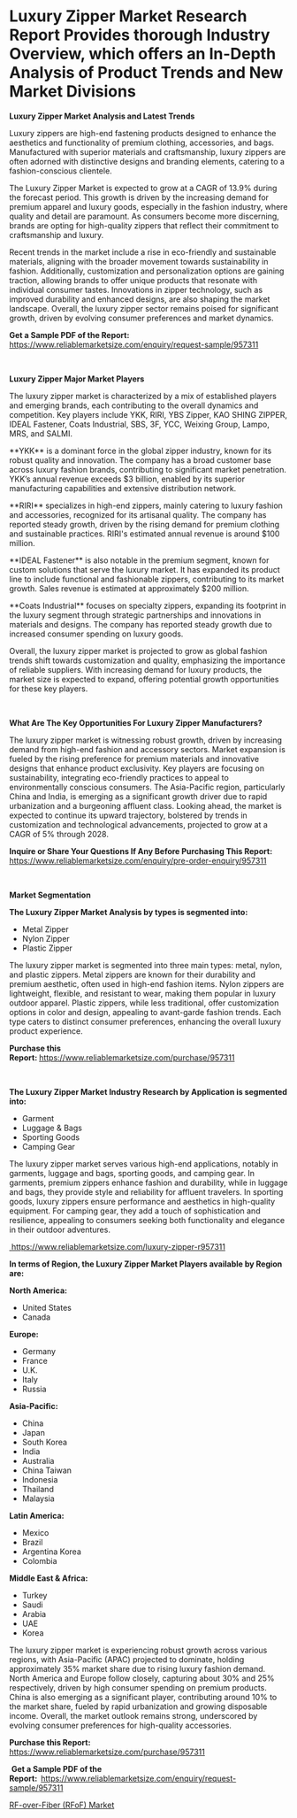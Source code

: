 <p><h1>Luxury Zipper Market Research Report Provides thorough Industry Overview, which offers an In-Depth Analysis of Product Trends and New Market Divisions</h1></p><p><strong>Luxury Zipper Market Analysis and Latest Trends</strong></p>
<p><p>Luxury zippers are high-end fastening products designed to enhance the aesthetics and functionality of premium clothing, accessories, and bags. Manufactured with superior materials and craftsmanship, luxury zippers are often adorned with distinctive designs and branding elements, catering to a fashion-conscious clientele. </p><p>The Luxury Zipper Market is expected to grow at a CAGR of 13.9% during the forecast period. This growth is driven by the increasing demand for premium apparel and luxury goods, especially in the fashion industry, where quality and detail are paramount. As consumers become more discerning, brands are opting for high-quality zippers that reflect their commitment to craftsmanship and luxury.</p><p>Recent trends in the market include a rise in eco-friendly and sustainable materials, aligning with the broader movement towards sustainability in fashion. Additionally, customization and personalization options are gaining traction, allowing brands to offer unique products that resonate with individual consumer tastes. Innovations in zipper technology, such as improved durability and enhanced designs, are also shaping the market landscape. Overall, the luxury zipper sector remains poised for significant growth, driven by evolving consumer preferences and market dynamics.</p></p>
<p><strong>Get a Sample PDF of the Report:&nbsp;</strong> <a href="https://www.reliablemarketsize.com/enquiry/request-sample/957311?utm_campaign=2281&utm_medium=2&utm_source=Github&utm_content=ia&utm_term=21032025&utm_id=luxury-zipper">https://www.reliablemarketsize.com/enquiry/request-sample/957311</a></p>
<p>&nbsp;</p>
<p><strong>Luxury Zipper Major Market Players</strong></p>
<p><p>The luxury zipper market is characterized by a mix of established players and emerging brands, each contributing to the overall dynamics and competition. Key players include YKK, RIRI, YBS Zipper, KAO SHING ZIPPER, IDEAL Fastener, Coats Industrial, SBS, 3F, YCC, Weixing Group, Lampo, MRS, and SALMI.</p><p>**YKK** is a dominant force in the global zipper industry, known for its robust quality and innovation. The company has a broad customer base across luxury fashion brands, contributing to significant market penetration. YKK’s annual revenue exceeds $3 billion, enabled by its superior manufacturing capabilities and extensive distribution network.</p><p>**RIRI** specializes in high-end zippers, mainly catering to luxury fashion and accessories, recognized for its artisanal quality. The company has reported steady growth, driven by the rising demand for premium clothing and sustainable practices. RIRI's estimated annual revenue is around $100 million.</p><p>**IDEAL Fastener** is also notable in the premium segment, known for custom solutions that serve the luxury market. It has expanded its product line to include functional and fashionable zippers, contributing to its market growth. Sales revenue is estimated at approximately $200 million.</p><p>**Coats Industrial** focuses on specialty zippers, expanding its footprint in the luxury segment through strategic partnerships and innovations in materials and designs. The company has reported steady growth due to increased consumer spending on luxury goods.</p><p>Overall, the luxury zipper market is projected to grow as global fashion trends shift towards customization and quality, emphasizing the importance of reliable suppliers. With increasing demand for luxury products, the market size is expected to expand, offering potential growth opportunities for these key players.</p></p>
<p>&nbsp;</p>
<p><strong>What Are The Key Opportunities For Luxury Zipper Manufacturers?</strong></p>
<p><p>The luxury zipper market is witnessing robust growth, driven by increasing demand from high-end fashion and accessory sectors. Market expansion is fueled by the rising preference for premium materials and innovative designs that enhance product exclusivity. Key players are focusing on sustainability, integrating eco-friendly practices to appeal to environmentally conscious consumers. The Asia-Pacific region, particularly China and India, is emerging as a significant growth driver due to rapid urbanization and a burgeoning affluent class. Looking ahead, the market is expected to continue its upward trajectory, bolstered by trends in customization and technological advancements, projected to grow at a CAGR of 5% through 2028.</p></p>
<p><strong>Inquire or Share Your Questions If Any Before Purchasing This Report:</strong> <a href="https://www.reliablemarketsize.com/enquiry/pre-order-enquiry/957311?utm_campaign=2281&utm_medium=2&utm_source=Github&utm_content=ia&utm_term=21032025&utm_id=luxury-zipper">https://www.reliablemarketsize.com/enquiry/pre-order-enquiry/957311</a></p>
<p>&nbsp;</p>
<p><strong>Market Segmentation</strong></p>
<p><strong>The Luxury Zipper Market Analysis by types is segmented into:</strong></p>
<p><ul><li>Metal Zipper</li><li>Nylon Zipper</li><li>Plastic Zipper</li></ul></p>
<p><p>The luxury zipper market is segmented into three main types: metal, nylon, and plastic zippers. Metal zippers are known for their durability and premium aesthetic, often used in high-end fashion items. Nylon zippers are lightweight, flexible, and resistant to wear, making them popular in luxury outdoor apparel. Plastic zippers, while less traditional, offer customization options in color and design, appealing to avant-garde fashion trends. Each type caters to distinct consumer preferences, enhancing the overall luxury product experience.</p></p>
<p><strong>Purchase this Report:&nbsp;</strong><a href="https://www.reliablemarketsize.com/purchase/957311?utm_campaign=2281&utm_medium=2&utm_source=Github&utm_content=ia&utm_term=21032025&utm_id=luxury-zipper">https://www.reliablemarketsize.com/purchase/957311</a></p>
<p>&nbsp;</p>
<p><strong>The Luxury Zipper Market Industry Research by Application is segmented into:</strong></p>
<p><ul><li>Garment</li><li>Luggage & Bags</li><li>Sporting Goods</li><li>Camping Gear</li></ul></p>
<p><p>The luxury zipper market serves various high-end applications, notably in garments, luggage and bags, sporting goods, and camping gear. In garments, premium zippers enhance fashion and durability, while in luggage and bags, they provide style and reliability for affluent travelers. In sporting goods, luxury zippers ensure performance and aesthetics in high-quality equipment. For camping gear, they add a touch of sophistication and resilience, appealing to consumers seeking both functionality and elegance in their outdoor adventures.</p></p>
<p><a href="https://www.reliablemarketsize.com/luxury-zipper-r957311?utm_campaign=2281&utm_medium=2&utm_source=Github&utm_content=ia&utm_term=21032025&utm_id=luxury-zipper">&nbsp;https://www.reliablemarketsize.com/luxury-zipper-r957311</a></p>
<p><strong>In terms of Region, the Luxury Zipper Market Players available by Region are:</strong></p>
<p>
    <p> <strong> North America: </strong>
        <ul>
            <li>United States</li>
            <li>Canada</li>
        </ul>
        </p> 
    <p> <strong> Europe: </strong>
        <ul>
            <li>Germany</li>
            <li>France</li>
            <li>U.K.</li>
            <li>Italy</li>
            <li>Russia</li>
        </ul>
        </p> 
    <p> <strong> Asia-Pacific: </strong>
        <ul>
            <li>China</li>
            <li>Japan</li>
            <li>South Korea</li>
            <li>India</li>
            <li>Australia</li>
            <li>China Taiwan</li>
            <li>Indonesia</li>
            <li>Thailand</li>
            <li>Malaysia</li>
        </ul>
        </p> 
    <p> <strong> Latin America: </strong>
        <ul>
            <li>Mexico</li>
            <li>Brazil</li>
            <li>Argentina Korea</li>
            <li>Colombia</li>
        </ul>
        </p> 
    <p> <strong> Middle East & Africa: </strong>
        <ul>
            <li>Turkey</li>
            <li>Saudi</li>
            <li>Arabia</li>
            <li>UAE</li>
            <li>Korea</li>
        </ul>
    </p>
    </p>
<p><p>The luxury zipper market is experiencing robust growth across various regions, with Asia-Pacific (APAC) projected to dominate, holding approximately 35% market share due to rising luxury fashion demand. North America and Europe follow closely, capturing about 30% and 25% respectively, driven by high consumer spending on premium products. China is also emerging as a significant player, contributing around 10% to the market share, fueled by rapid urbanization and growing disposable income. Overall, the market outlook remains strong, underscored by evolving consumer preferences for high-quality accessories.</p></p>
<p><strong>Purchase this Report: </strong><a href="https://www.reliablemarketsize.com/purchase/957311?utm_campaign=2281&utm_medium=2&utm_source=Github&utm_content=ia&utm_term=21032025&utm_id=luxury-zipper">https://www.reliablemarketsize.com/purchase/957311</a></p>
<p>&nbsp;<strong>Get a Sample PDF of the Report:&nbsp;&nbsp;</strong><a href="https://www.reliablemarketsize.com/enquiry/request-sample/957311?utm_campaign=2281&utm_medium=2&utm_source=Github&utm_content=ia&utm_term=21032025&utm_id=luxury-zipper">https://www.reliablemarketsize.com/enquiry/request-sample/957311</a></p>
<p><strong></strong></p>
<p><p><a href="https://github.com/AshrafKhan865/Market-Research-Report-List-1/blob/main/rf-over-fiber-rfof-market.md?utm_campaign=2281&utm_medium=2&utm_source=Github&utm_content=ia&utm_term=21032025&utm_id=luxury-zipper">RF-over-Fiber (RFoF) Market</a></p></p>